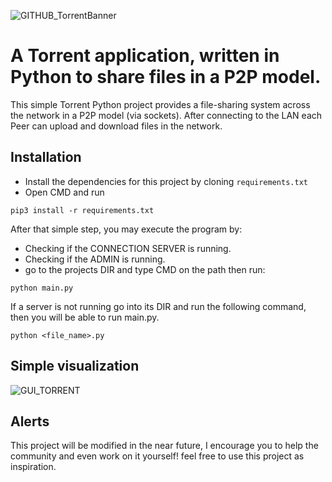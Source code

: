 ![GITHUB_TorrentBanner](https://github.com/dayeya/File-sharing-Torrent/assets/129618322/3c60b90f-9dcd-45d7-8faa-6a06313e3149)

# A Torrent application, written in Python to share files in a P2P model.

This simple Torrent Python project provides a file-sharing system across the network in a P2P model (via sockets).
After connecting to the LAN each Peer can upload and download files in the network.

## Installation
- Install the dependencies for this project by cloning `requirements.txt`
- Open CMD and run 
```shell
pip3 install -r requirements.txt
```

After that simple step, you may execute the program by:
- Checking if the CONNECTION SERVER is running.
- Checking if the ADMIN is running.
- go to the projects DIR and type CMD on the path then run:
```shell
python main.py
```
If a server is not running go into its DIR and run the following command, then you will be able to run main.py.
```shell
python <file_name>.py
```

## Simple visualization
![GUI_TORRENT](https://github.com/dayeya/Simple_Torrent_Copy/assets/129618322/fc051c86-cb8e-4274-8f93-0160f1f8d53d)

## Alerts

This project will be modified in the near future, I encourage you to help the community and even work on it yourself!
feel free to use this project as inspiration.


